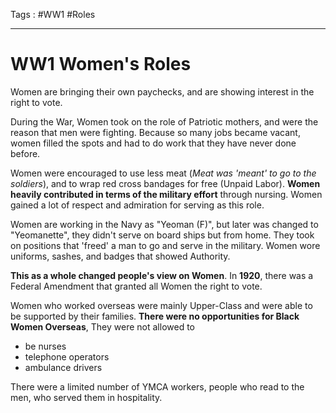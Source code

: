 Tags : #WW1 #Roles
___
# WW1 Women's Roles
Women are bringing their own paychecks, and are showing interest in the right to vote.

During the War, Women took on the role of Patriotic mothers, and were the reason that men were fighting. Because so many jobs became vacant, women filled the spots and had to do work that they have never done before.

Women were encouraged to use less meat (*Meat was 'meant' to go to the soldiers*), and to wrap red cross bandages for free (Unpaid Labor). **Women heavily contributed in terms of the military effort** through nursing. Women gained a lot of respect and admiration for serving as this role.

Women are working in the Navy as "Yeoman (F)", but later was changed to "Yeomanette", they didn't serve on board ships but from home. They took on positions that 'freed' a man to go and serve in the military. Women wore uniforms, sashes, and badges that showed Authority.

**This as a whole changed people's view on Women**. In **1920**, there was a Federal Amendment that granted all Women the right to vote.

Women who worked overseas were mainly Upper-Class and were able to be supported by their families. **There were no opportunities for Black Women Overseas**, They were not allowed to
- be nurses
- telephone operators
- ambulance drivers

There were a limited number of YMCA workers, people who read to the men, who served them in hospitality.